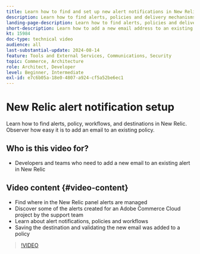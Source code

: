 ```yaml
---
title: Learn how to find and set up new alert notifications in New Relic
description: Learn how to find alerts, policies and delivery mechanisms for New Relic alerts
landing-page-description: Learn how to find alerts, policies and delivery mechanisms for New Relic alerts
short-description: Learn how to add a new email address to an existing alert policy in New Relic.
kt: 15984
doc-type: technical video
audience: all
last-substantial-update: 2024-08-14
feature: Tools and External Services, Communications, Security
topic: Commerce, Architecture
role: Architect, Developer
level: Beginner, Intermediate
exl-id: e7c6b05a-18e0-4807-a924-cf5a52be6ec1
---
```

# New Relic alert notification setup

Learn how to find alerts, policy, workflows, and destinations in New Relic. Observer how easy it is to add an email to an existing policy.

## Who is this video for?

* Developers and teams who need to add a new email to an existing alert in New Relic

## Video content {#video-content}

* Find where in the New Relic panel alerts are managed
* Discover some of the alerts created for an Adobe Commerce Cloud project by the support team
* Learn about alert notifications, policies and workflows
* Saving the destination and validating the new email was added to a policy

>[!VIDEO](https://video.tv.adobe.com/v/3432774?learn=on)
